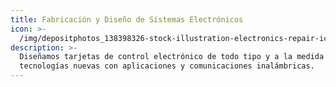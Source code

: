 ```yaml
---
title: Fabricación y Diseño de Sistemas Electrónicos
icon: >-
  /img/depositphotos_138398326-stock-illustration-electronics-repair-icon-cartoon-style.jpg
description: >-
  Diseñamos tarjetas de control electrónico de todo tipo y a la medida empleando
  tecnologías nuevas con aplicaciones y comunicaciones inalámbricas.
---
```


